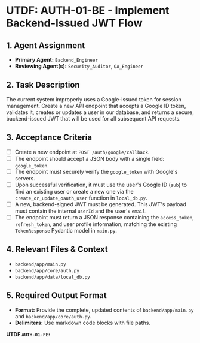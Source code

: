 # UTDF: AUTH-01-BE - Implement Backend-Issued JWT Flow

## 1. Agent Assignment

- **Primary Agent:** `Backend_Engineer`
- **Reviewing Agent(s):** `Security_Auditor`, `QA_Engineer`

## 2. Task Description

The current system improperly uses a Google-issued token for session management. Create a new API endpoint that accepts a Google ID token, validates it, creates or updates a user in our database, and returns a secure, backend-issued JWT that will be used for all subsequent API requests.

## 3. Acceptance Criteria

- [ ] Create a new endpoint at `POST /auth/google/callback`.
- [ ] The endpoint should accept a JSON body with a single field: `google_token`.
- [ ] The endpoint must securely verify the `google_token` with Google's servers.
- [ ] Upon successful verification, it must use the user's Google ID (`sub`) to find an existing user or create a new one via the `create_or_update_oauth_user` function in `local_db.py`.
- [ ] A new, backend-signed JWT must be generated. This JWT's payload must contain the internal `userId` and the user's `email`.
- [ ] The endpoint must return a JSON response containing the `access_token`, `refresh_token`, and user profile information, matching the existing `TokenResponse` Pydantic model in `main.py`.

## 4. Relevant Files & Context

- `backend/app/main.py`
- `backend/app/core/auth.py`
- `backend/app/data/local_db.py`

## 5. Required Output Format

- **Format:** Provide the complete, updated contents of `backend/app/main.py` and `backend/app/core/auth.py`.
- **Delimiters:** Use markdown code blocks with file paths.

**UTDF `AUTH-01-FE`:**
